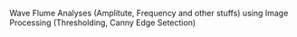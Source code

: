 Wave Flume Analyses (Amplitute, Frequency and other stuffs) using Image Processing (Thresholding, Canny Edge Setection)
